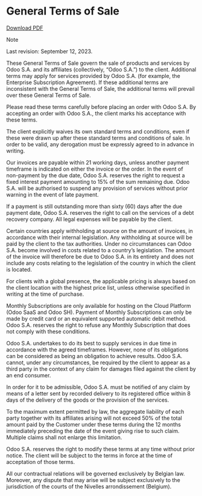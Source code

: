 # General Terms of Sale

[Download PDF](https://www.odoo.com/documentation/16.0/terms_of_sale.pdf)

Note

Last revision: September 12, 2023.

These General Terms of Sale govern the sale of products and services by Odoo
S.A. and its affiliates (collectively, “Odoo S.A.”) to the client. Additional
terms may apply for services provided by Odoo S.A. (for example, the
Enterprise Subscription Agreement). If these additional terms are inconsistent
with the General Terms of Sale, the additional terms will prevail over these
General Terms of Sale.

Please read these terms carefully before placing an order with Odoo S.A. By
accepting an order with Odoo S.A., the client marks his acceptance with these
terms.

The client explicitly waives its own standard terms and conditions, even if
these were drawn up after these standard terms and conditions of sale. In
order to be valid, any derogation must be expressly agreed to in advance in
writing.

Our invoices are payable within 21 working days, unless another payment
timeframe is indicated on either the invoice or the order. In the event of
non-payment by the due date, Odoo S.A. reserves the right to request a fixed
interest payment amounting to 15% of the sum remaining due. Odoo S.A. will be
authorised to suspend any provision of services without prior warning in the
event of late payment.

If a payment is still outstanding more than sixty (60) days after the due
payment date, Odoo S.A. reserves the right to call on the services of a debt
recovery company. All legal expenses will be payable by the client.

Certain countries apply withholding at source on the amount of invoices, in
accordance with their internal legislation. Any withholding at source will be
paid by the client to the tax authorities. Under no circumstances can Odoo
S.A. become involved in costs related to a country’s legislation. The amount
of the invoice will therefore be due to Odoo S.A. in its entirety and does not
include any costs relating to the legislation of the country in which the
client is located.

For clients with a global presence, the applicable pricing is always based on
the client location with the highest price list, unless otherwise specified in
writing at the time of purchase.

Monthly Subscriptions are only available for hosting on the Cloud Platform
(Odoo SaaS and Odoo SH). Payment of Monthly Subscriptions can only be made by
credit card or an equivalent supported automatic debit method. Odoo S.A.
reserves the right to refuse any Monthly Subscription that does not comply
with these conditions.

Odoo S.A. undertakes to do its best to supply services in due time in
accordance with the agreed timeframes. However, none of its obligations can be
considered as being an obligation to achieve results. Odoo S.A. cannot, under
any circumstances, be required by the client to appear as a third party in the
context of any claim for damages filed against the client by an end consumer.

In order for it to be admissible, Odoo S.A. must be notified of any claim by
means of a letter sent by recorded delivery to its registered office within 8
days of the delivery of the goods or the provision of the services.

To the maximum extent permitted by law, the aggregate liability of each party
together with its affiliates arising will not exceed 50% of the total amount
paid by the Customer under these terms during the 12 months immediately
preceding the date of the event giving rise to such claim. Multiple claims
shall not enlarge this limitation.

Odoo S.A. reserves the right to modify these terms at any time without prior
notice. The client will be subject to the terms in force at the time of
acceptation of those terms.

All our contractual relations will be governed exclusively by Belgian law.
Moreover, any dispute that may arise will be subject exclusively to the
jurisdiction of the courts of the Nivelles arrondissement (Belgium).

